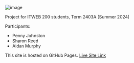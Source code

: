 ![image](https://github.com/PatrickFrankAIU/GradeManagerProject/assets/134087916/b5d814bf-e38f-456f-8f9c-cb5a98fb52fa)

Project for ITWEB 200 students, Term 2403A (Summer 2024)

Participants: 
- Penny Johnston
- Sharon Reed
- Aidan Murphy

This site is hosted on GitHub Pages. 
[Live Site Link](https://patrickfrankaiu.github.io/GradeManagerProject/)

